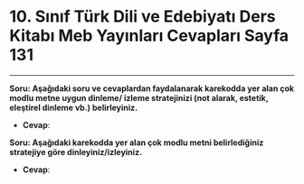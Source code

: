# 10. Sınıf Türk Dili ve Edebiyatı Ders Kitabı Meb Yayınları Cevapları Sayfa 131

---

**Soru: Aşağıdaki soru ve cevaplardan faydalanarak karekodda yer alan çok modlu metne uygun dinleme/ izleme stratejinizi (not alarak, estetik, eleştirel dinleme vb.) belirleyiniz.**

-   **Cevap**:

**Soru: Aşağıdaki karekodda yer alan çok modlu metni belirlediğiniz stratejiye göre dinleyiniz/izleyiniz.**

-   **Cevap**: